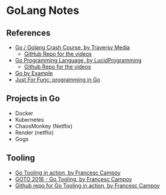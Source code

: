 # GoLang Notes

## References

- [Go / Golang Crash Course, by  Traversy Media](https://www.youtube.com/watch?v=SqrbIlUwR0U&t=664s)
    - [GitHub Repo for the videos](https://github.com/bradtraversy/go_crash_course)
- [Go Programming Language, by LucidProgramming](https://www.youtube.com/watch?v=lLoYEft9tFk&list=PL5tcWHG-UPH0jOCtEIpDNpbwOnhc6h9Om)
    - [Github Repo for the videos](https://github.com/vprusso/youtube_tutorials/blob/master/go/14_variadic_functions.go)
- [Go by Example](https://gobyexample.com/)
- [Just For Func: programming in Go](https://www.youtube.com/channel/UC_BzFbxG2za3bp5NRRRXJSw)


## Projects in Go
- Docker
- Kubernetes
- ChaosMonkey (Netflix)
- Render (netflix)
- Gogs


## Tooling
- [Go Tooling in action, by Francesc Campoy](https://www.google.com/url?sa=t&rct=j&q=&esrc=s&source=web&cd=2&cad=rja&uact=8&ved=2ahUKEwiQutrI5snmAhXMm-AKHd1mCgQQwqsBMAF6BAgKEAQ&url=https%3A%2F%2Fwww.youtube.com%2Fwatch%3Fv%3DuBjoTxosSys&usg=AOvVaw2ELX6UKML026trjwyHoxyM)
- [GOTO 2016 - Go Tooling, by Francesc Campoy](https://www.google.com/url?sa=t&rct=j&q=&esrc=s&source=web&cd=3&cad=rja&uact=8&ved=2ahUKEwiQutrI5snmAhXMm-AKHd1mCgQQwqsBMAJ6BAgKEAc&url=https%3A%2F%2Fwww.youtube.com%2Fwatch%3Fv%3DO-bJ4s8OdcA&usg=AOvVaw0IM5txbkZKKiW3xz6ArxT-)
- [Github repo for Go Tooling in action, by Francesc Campoy](https://www.google.com/url?sa=t&rct=j&q=&esrc=s&source=web&cd=3&cad=rja&uact=8&ved=2ahUKEwiQutrI5snmAhXMm-AKHd1mCgQQwqsBMAJ6BAgKEAc&url=https%3A%2F%2Fwww.youtube.com%2Fwatch%3Fv%3DO-bJ4s8OdcA&usg=AOvVaw0IM5txbkZKKiW3xz6ArxT-)



